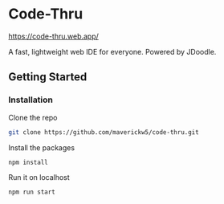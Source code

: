 # Code-Thru
https://code-thru.web.app/

A fast, lightweight web IDE for everyone. Powered by JDoodle.

## Getting Started
### Installation
Clone the repo
 ```sh
 git clone https://github.com/maverickw5/code-thru.git
 ```
Install the packages
 ```sh
 npm install
 ```
Run it on localhost
 ```sh
 npm run start
 ```
